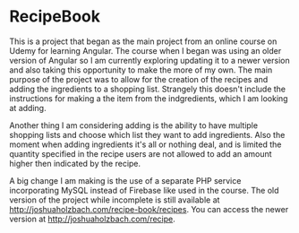# RecipeBook

This is a project that began as the main project from an online course on Udemy for learning Angular. The course when I began was using an older version of Angular so I am currently exploring updating it to a newer version and also taking this opportunity to make the more of my own. The main purpose of the project was to allow for the creation of the recipes and adding the ingredients to a shopping list. Strangely this doesn't include the instructions for making a the item from the indgredients, which I am looking at adding. 

Another thing I am considering adding is the ability to have multiple shopping lists and choose which list they want to add ingredients. Also the moment when adding ingredients it's all or nothing deal, and is limited the quantity specified in the recipe users are not allowed to add an amount higher then indicated by the recipe. 

A big change I am making is the use of a separate PHP service incorporating MySQL instead of Firebase like used in the course. The old version of the project while incomplete is still available at http://joshuaholzbach.com/recipe-book/recipes. You can access the newer version at http://joshuaholzbach.com/recipe.

